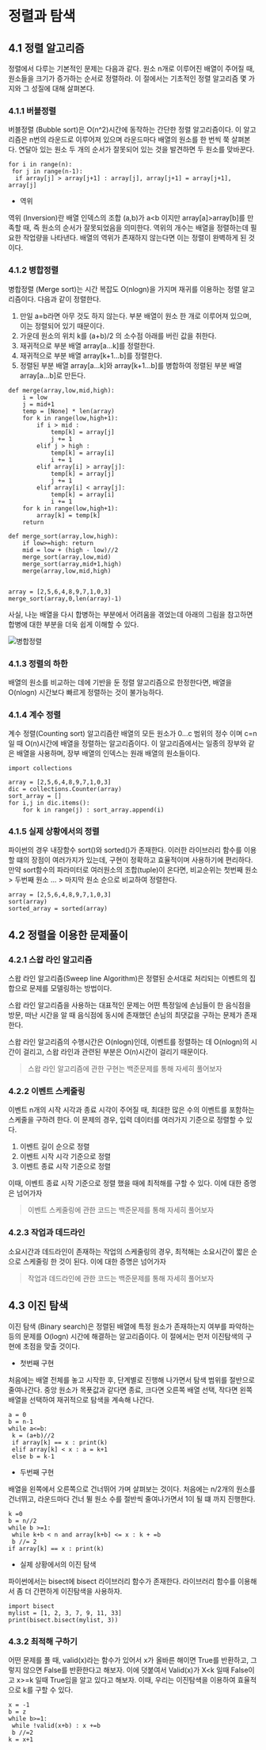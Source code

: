 # 정렬과 탐색


## 4.1 정렬 알고리즘

정렬에서 다루는 기본적인 문제는 다음과 같다. 원소 n개로 이루어진 배열이 주어질 때, 원소들을 크기가 증가하는 순서로 정렬하라.
이 절에서는 기초적인 정렬 알고리즘 몇 가지와 그 성질에 대해 살펴본다.


### 4.1.1 버블정렬

버블정렬 (Bubble sort)은 O(n^2)시간에 동작하는 간단한 정렬 알고리즘이다. 이 알고리즘은 n번의 라운드로 이루어져 있으며 라운드마다 배열의 원소를 한 번씩 쭉 살펴본다. 연달아 있는 원소 두 개의 순서가 잘못되어 있는 것을 발견하면 두 원소를 맞바꾼다.

```
for i in range(n):
 for j in range(n-1):
  if array[j] > array[j+1] : array[j], array[j+1] = array[j+1], array[j]
```

- 역위

역위 (Inversion)란 배열 인덱스의 조합 (a,b)가 a<b 이지만 array[a]>array[b]를 만족할 때, 즉 원소의 순서가 잘못되었음을 의미한다. 역위의 개수는 배열을 정렬하는데 필요한 작업량을 나타낸다. 배열의 역위가 존재하지 않는다면 이는 정렬이 완벽하게 된 것이다.


### 4.1.2 병합정렬

병합정렬 (Merge sort)는 시간 복잡도 O(nlogn)을 가지며 재귀를 이용하는 정렬 알고리즘이다. 다음과 같이 정렬한다.

1. 만일 a=b라면 아무 것도 하지 않는다. 부분 배열이 원소 한 개로 이루어져 있으며, 이는 정렬되어 있기 때문이다.
2. 가운데 원소의 위치 k를 (a+b)/2 의 소수점 아래를 버린 값을 취한다.
3. 재귀적으로 부분 배열 array[a...k]를 정렬한다.
4. 재귀적으로 부분 배열 array[k+1...b]를 정렬한다.
5. 정렬된 부분 배열 array[a...k]와 array[k+1...b]를 병합하여 정렬된 부분 배열 array[a...b]로 만든다.

```
def merge(array,low,mid,high):
    i = low
    j = mid+1
    temp = [None] * len(array)
    for k in range(low,high+1):
        if i > mid :
            temp[k] = array[j]
            j += 1
        elif j > high :
            temp[k] = array[i]
            i += 1
        elif array[i] > array[j]:
            temp[k] = array[j]
            j += 1
        elif array[i] < array[j]:
            temp[k] = array[i]
            i += 1
    for k in range(low,high+1):
        array[k] = temp[k]
    return

def merge_sort(array,low,high):
    if low>=high: return
    mid = low + (high - low)//2
    merge_sort(array,low,mid)
    merge_sort(array,mid+1,high)
    merge(array,low,mid,high)


array = [2,5,6,4,8,9,7,1,0,3]
merge_sort(array,0,len(array)-1)
```

사실, 나눈 배열을 다시 합병하는 부분에서 어려움을 겪었는데 아래의 그림을 참고하면 합병에 대한 부분을 더욱 쉽게 이해할 수 있다.

![병합정렬](https://gmlwjd9405.github.io/images/algorithm-merge-sort/merge-sort.png)


### 4.1.3 정렬의 하한

배열의 원소를 비교하는 데에 기반을 둔 정렬 알고리즘으로 한정한다면, 배열을 O(nlogn) 시간보다 빠르게 정렬하는 것이 불가능하다.


### 4.1.4 계수 정렬

계수 정렬(Counting sort) 알고리즘란 배열의 모든 원소가 0...c 범위의 정수 이며 c=n일 때 O(n)시간에 배열을 정렬하는 알고리즘이다.
이 알고리즘에서는 일종의 장부와 같은 배열을 사용하며, 장부 배열의 인덱스는 원래 배열의 원소들이다.

```
import collections

array = [2,5,6,4,8,9,7,1,0,3]
dic = collections.Counter(array)
sort_array = []
for i,j in dic.items():
    for k in range(j) : sort_array.append(i)

```


### 4.1.5 실제 상황에서의 정렬

파이썬의 경우 내장함수 sort()와 sorted()가 존재한다. 이러한 라이브러리 함수를 이용할 떄의 장점이 여러가지가 있는데, 구현이 정확하고 효율적이며 사용하기에 편리하다.
만약 sort함수의 파라미터로 여러원소의 조합(tuple)이 온다면, 비교순위는 첫번째 원소 > 두번째 원소 ... > 마지막 원소 순으로 비교하여 정렬한다.

```
array = [2,5,6,4,8,9,7,1,0,3]
sort(array)
sorted_array = sorted(array)
```


## 4.2 정렬을 이용한 문제풀이


### 4.2.1 스왑 라인 알고리즘

스왑 라인 알고리즘(Sweep line Algorithm)은 정렬된 순서대로 처리되는 이벤트의 집합으로 문제를 모델링하는 방법이다.

스왑 라인 알고리즘을 사용하는 대표적인 문제는 어떤 특정일에 손님들이 한 음식점을 방문, 떠난 시간을 알 때 음식점에 동시에 존재했던 손님의 최댓값을 구하는 문제가 존재한다.

스왑 라인 알고리즘의 수행시간은 O(nlogn)인데, 이벤트를 정렬하는 데 O(nlogn)의 시간이 걸리고, 스왑 라인과 관련된 부분은 O(n)시간이 걸리기 때문이다.

> 스왑 라인 알고리즘에 관한 구현는 백준문제를 통해 자세히 풀어보자

### 4.2.2 이벤트 스케줄링

이벤트 n개의 시작 시각과 종료 시각이 주어질 때, 최대한 많은 수의 이벤트를 포함하는 스케줄을 구하려 한다. 이 문제의 경우, 입력 데이터를 여러가지 기준으로 정렬할 수 있다.

1. 이벤트 길이 순으로 정렬
2. 이벤트 시작 시각 기준으로 정렬
3. 이벤트 종료 시작 기준으로 정렬

이때, 이벤트 종료 시작 기준으로 정렬 했을 때에 최적해를 구할 수 있다. 이에 대한 증명은 넘어가자

> 이벤트 스케줄링에 관한 코드는 백준문제를 통해 자세히 풀어보자

### 4.2.3 작업과 데드라인

소요시간과 데드라인이 존재하는 작업의 스케줄링의 경우, 최적해는 소요시간이 짧은 순으로 스케줄링 한 것이 된다. 이에 대한 증명은 넘어가자

> 작업과 데드라인에 관한 코드는 백준문제를 통해 자세히 풀어보자


## 4.3 이진 탐색

이진 탐색 (Binary search)은 정렬된 배열에 특정 원소가 존재하는지 여부를 파악하는 등의 문제를 O(logn) 시간에 해결하는 알고리즘이다. 이 절에서는 먼저 이진탐색의 구현에 초점을 맞출 것이다.

- 첫번째 구현

처음에는 배열 전체를 놓고 시작한 후, 단계별로 진행해 나가면서 탐색 범위를 절반으로 줄여나간다.
중앙 원소가 목푯값과 같다면 종료, 크다면 오른쪽 배열 선택, 작다면 왼쪽 배열을 선택하여 재귀적으로 탐색을 계속해 나간다.

```
a = 0
b = n-1
while a<=b:
 k = (a+b)//2
 if array[k] == x : print(k)
 elif array[k] < x : a = k+1
 else b = k-1
```

- 두번째 구현

배열을 왼쪽에서 오른쪽으로 건너뛰어 가며 살펴보는 것이다.
처음에는 n/2개의 원소를 건너뛰고, 라운드마다 건너 뛸 원소 수를 절반씩 줄여나가면서 1이 될 떄 까지 진행한다.

```
k =0
b = n//2
while b >=1:
 while k+b < n and array[k+b] <= x : k + =b
 b //= 2
if array[k] == x : print(k)
```

- 실제 상황에서의 이진 탐색

파이썬에서는 bisect에 bisect 라이브러리 함수가 존재한다. 라이브러리 함수를 이용해서 좀 더 간편하게 이진탐색을 사용하자.

```
import bisect
mylist = [1, 2, 3, 7, 9, 11, 33]
print(bisect.bisect(mylist, 3))
```


### 4.3.2 최적해 구하기

어떤 문제를 풀 때, valid(x)라는 함수가 있어서 x가 올바른 해이면 True를 반환하고, 그렇지 않으면 False를 반환한다고 해보자. 이에 덧붙여서 Valid(x)가 X<k 일때 False이고 x>=k 일때 True임을 알고 있다고 해보자. 이때, 우리는 이진탐색을 이용하여 효율적으로 k를 구할 수 있다.

```
x = -1
b = z
while b>=1:
 while !valid(x+b) : x +=b
 b //=2
k = x+1
```
